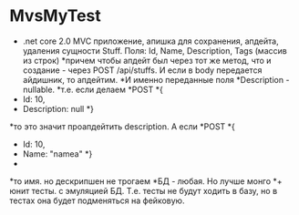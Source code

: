 # MvsMyTest
* .net core 2.0 MVC приложение, апишка для сохранения, апдейта, удаления сущности Stuff. Поля: Id, Name, Description, Tags (массив из строк)
*причем чтобы апдейт был через тот же метод, что и создание - через POST /api/stuffs. И если в body передается айдишник, то апдейтим. 
*И именно переданные поля
*Description - nullable.
*т.е. если делаем
*POST
*{
*  Id: 10,
*  Description: null
*}

*то это значит проапдейтить description. А если
*POST
*{
*  Id: 10,
*  Name: "namea"
*}
*
*то имя. но дескрипшен не трогаем
*БД - любая. Но лучше монго
*+ юнит тесты. с эмуляцией БД. Т.е. тесты не будут ходить в базу, но в тестах она будет подменяться на фейковую.
